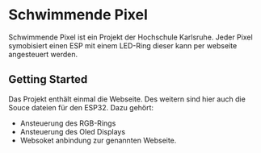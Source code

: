 # Schwimmende Pixel

Schwimmende Pixel ist ein Projekt der Hochschule Karlsruhe. Jeder Pixel symobisiert einen ESP mit einem LED-Ring dieser kann per webseite angesteuert werden.


## Getting Started
Das Projekt enthält einmal die Webseite.
Des weitern sind hier auch die Souce dateien für den ESP32.
Dazu gehört:
* Ansteuerung des RGB-Rings
* Ansteuerung des Oled Displays
* Websoket anbindung zur genannten Webseite.


